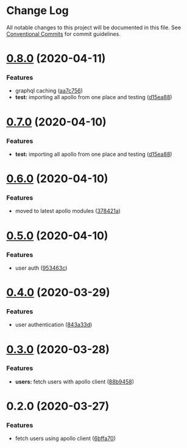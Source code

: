 # Change Log

All notable changes to this project will be documented in this file.
See [Conventional Commits](https://conventionalcommits.org) for commit guidelines.

# [0.8.0](https://github.com/mujuni88/photo-share/compare/v0.6.0...v0.8.0) (2020-04-11)


### Features

* graphql caching ([aa7c756](https://github.com/mujuni88/photo-share/commit/aa7c756ea16beddda3a0eff11b54f9f49186822d))
* **test:** importing all apollo from one place and testing ([d15ea88](https://github.com/mujuni88/photo-share/commit/d15ea8828c271571e7597171e0a2586f585ebe32))





# [0.7.0](https://github.com/mujuni88/photo-share/compare/v0.6.0...v0.7.0) (2020-04-10)


### Features

* **test:** importing all apollo from one place and testing ([d15ea88](https://github.com/mujuni88/photo-share/commit/d15ea8828c271571e7597171e0a2586f585ebe32))





# [0.6.0](https://github.com/mujuni88/photo-share/compare/v0.5.0...v0.6.0) (2020-04-10)


### Features

* moved to latest apollo modules ([378421a](https://github.com/mujuni88/photo-share/commit/378421aad3fe8f0eac81744f233f303ee8559e2e))





# [0.5.0](https://github.com/mujuni88/photo-share/compare/v0.4.0...v0.5.0) (2020-04-10)


### Features

* user auth ([953463c](https://github.com/mujuni88/photo-share/commit/953463cdf257ee44448e6934796b4ecfa2c3c123))





# [0.4.0](https://github.com/mujuni88/photo-share/compare/v0.3.0...v0.4.0) (2020-03-29)


### Features

* user authentication ([843a33d](https://github.com/mujuni88/photo-share/commit/843a33d030c2814d4e147708ba9a54a92fc09041))





# [0.3.0](https://github.com/mujuni88/photo-share/compare/v0.2.0...v0.3.0) (2020-03-28)


### Features

* **users:** fetch users with apollo client ([88b9458](https://github.com/mujuni88/photo-share/commit/88b945870344fe18287841ce81d34c3110d7ff5a))





# 0.2.0 (2020-03-27)


### Features

* fetch users using apollo client ([6bffa70](https://github.com/mujuni88/photo-share/commit/6bffa709b4fed202e93432e501d6e6977a394409))
